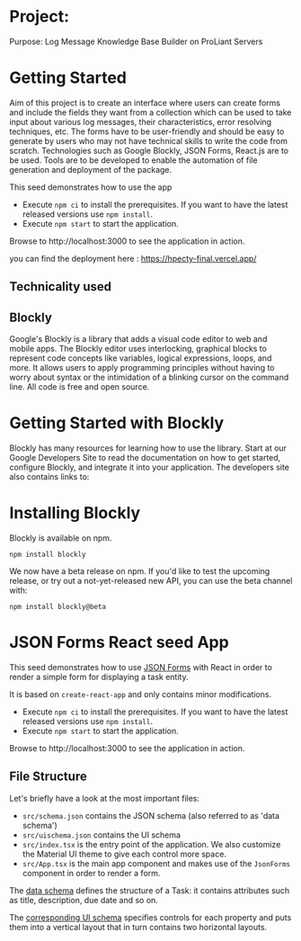 #  Project: 
Purpose: Log Message Knowledge Base Builder on ProLiant Servers

# Getting Started

Aim of this project is to create an interface where users can create forms and    include the fields they want from a collection which can be used to take input about various log messages, their characteristics, error resolving techniques, etc. The forms have to be user-friendly and should be easy to generate by users who may not have technical skills to write the code from scratch.
Technologies such as Google Blockly, JSON Forms, React.js are to be used. Tools are to be developed to enable the automation of file generation and deployment of the package.



This seed demonstrates how to use  the app 


- Execute `npm ci` to install the prerequisites. If you want to have the latest released versions use `npm install`.
- Execute `npm start` to start the application.

Browse to http://localhost:3000 to see the application in action.


you can find the deployment here : https://hpecty-final.vercel.app/



## Technicality used 

## Blockly




Google's Blockly is a library that adds a visual code editor to web and mobile apps. The Blockly editor uses interlocking, graphical blocks to represent code concepts like variables, logical expressions, loops, and more. It allows users to apply programming principles without having to worry about syntax or the intimidation of a blinking cursor on the command line. All code is free and open source.



# Getting Started with Blockly


Blockly has many resources for learning how to use the library. Start at our Google Developers Site to read the documentation on how to get started, configure Blockly, and integrate it into your application. The developers site also contains links to:

# Installing Blockly



Blockly is available on npm.

`npm install blockly`



We now have a beta release on npm. If you'd like to test the upcoming release, or try out a not-yet-released new API, you can use the beta channel with:

`npm install blockly@beta`









# JSON Forms React seed App

This seed demonstrates how to use [JSON Forms](https://jsonforms.io) with React in order to render a simple form for displaying a task entity.

It is based on `create-react-app` and only contains minor modifications.

- Execute `npm ci` to install the prerequisites. If you want to have the latest released versions use `npm install`.
- Execute `npm start` to start the application.

Browse to http://localhost:3000 to see the application in action.

## File Structure

Let's briefly have a look at the most important files:

- `src/schema.json` contains the JSON schema (also referred to as 'data schema')
- `src/uischema.json` contains the UI schema
- `src/index.tsx` is the entry point of the application. We also customize the Material UI theme to give each control more space.
- `src/App.tsx` is the main app component and makes use of the `JsonForms` component in order to render a form.

The [data schema](src/schema.json) defines the structure of a Task: it contains attributes such as title, description, due date and so on.

The [corresponding UI schema](src/uischema.json) specifies controls for each property and puts them into a vertical layout that in turn contains two horizontal layouts.

